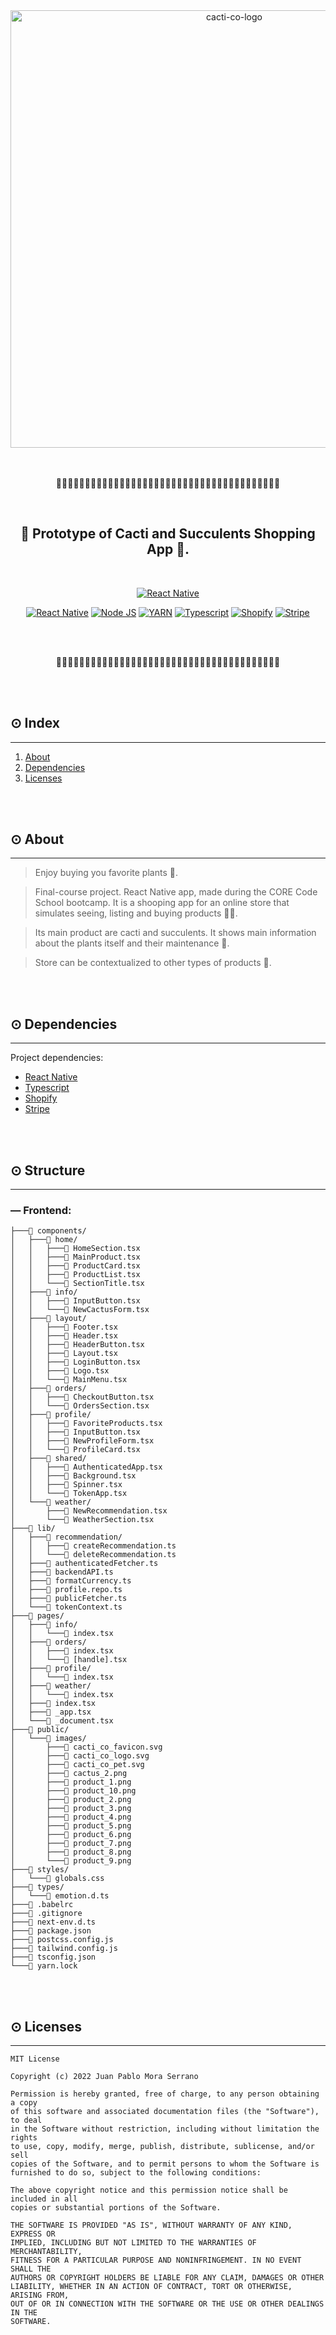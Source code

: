 <div align="center">
    <img src="" alt="cacti-co-logo" width="700"/>
</div>

<br>
<br>

<div align="center">
    <p>🌿🌿🌿🌿🌿🌿🌿🌿🌿🌿🌿🌿🌿🌿🌿🌿🌿🌿🌿🌿🌿🌿🌿🌿🌿🌿🌿🌿🌿🌿🌿🌿🌿🌿🌿🌿🌿🌿🌿</p>
</div>

<br>

<div align="center">
    <h2>🌵 Prototype of Cacti and Succulents Shopping App 🌱.</h2>
</div>

<br>

<div align="center">

<a href="https://reactnative.dev"><img alt="React Native" src="https://img.shields.io/badge/React%20Native-v-%23234256?style=for-the-badge&logo=react"/></a>

<a href="https://reactnative.dev"
    ><img
      alt="React Native"
      src="https://img.shields.io/badge/React%20Native-v-%23234256?style=for-the-badge&amp;logo=appveyor"
  /></a>
<a href="https://nodejs.org/"
    ><img
      alt="Node JS"
      src="https://img.shields.io/badge/Node-v18.5.0-brightgreen?style=for-the-badge&amp;logo=appveyor"
  /></a>
<a href="https://yarnpkg.com"
    ><img
      alt="YARN"
      src="https://img.shields.io/badge/YARN-v1.22.18-red?style=for-the-badge&amp;logo=appveyor"
  /></a>
<a href="https://www.typescriptlang.org/"
    ><img
      alt="Typescript"
      src="https://img.shields.io/badge/typescript-v4.6.4-%239cf?style=for-the-badge&amp;logo=appveyor"
  /></a>
<a href="https://es.shopify.com"
    ><img
      alt="Shopify"
      src="https://img.shields.io/badge/Shopify-v-yellow?style=for-the-badge&amp;logo=appveyor"
  /></a>
<a href="https://stripe.com/es-us"
    ><img
      alt="Stripe"
      src="https://img.shields.io/badge/Stripe-v-blueviolet?style=for-the-badge&amp;logo=appveyor"
  /></a>

</div>

<br>
<br>

<div align="center">
    <p>🌿🌿🌿🌿🌿🌿🌿🌿🌿🌿🌿🌿🌿🌿🌿🌿🌿🌿🌿🌿🌿🌿🌿🌿🌿🌿🌿🌿🌿🌿🌿🌿🌿🌿🌿🌿🌿🌿🌿</p>
</div>

<br>
<br>

## **⊙ Index**

---

1. [About](#✦-about)
2. [Dependencies](#✦-dependencies)
3. [Licenses](#✦-licenses)

<br>
<br>

## **⊙ About**

---

> Enjoy buying you favorite plants 🌺.

> Final-course project. React Native app, made during the CORE Code School bootcamp. It is a shooping app for an online store that simulates seeing, listing and buying products 👨‍💻.

> Its main product are cacti and succulents. It shows main information about the plants itself and their maintenance 🌵.

> Store can be contextualized to other types of products 🏪.

<br>
<br>

## **⊙ Dependencies**

---

Project dependencies:

-   [React Native](https://reactnative.dev)
-   [Typescript](https://www.typescriptlang.org/)
-   [Shopify](https://es.shopify.com)
-   [Stripe](https://stripe.com/es-us)

<br>
<br>

## **⊙ Structure**

---

### — Frontend:

```
├───📁 components/
│   ├───📁 home/
│   │   ├───📄 HomeSection.tsx
│   │   ├───📄 MainProduct.tsx
│   │   ├───📄 ProductCard.tsx
│   │   ├───📄 ProductList.tsx
│   │   └───📄 SectionTitle.tsx
│   ├───📁 info/
│   │   ├───📄 InputButton.tsx
│   │   └───📄 NewCactusForm.tsx
│   ├───📁 layout/
│   │   ├───📄 Footer.tsx
│   │   ├───📄 Header.tsx
│   │   ├───📄 HeaderButton.tsx
│   │   ├───📄 Layout.tsx
│   │   ├───📄 LoginButton.tsx
│   │   ├───📄 Logo.tsx
│   │   └───📄 MainMenu.tsx
│   ├───📁 orders/
│   │   ├───📄 CheckoutButton.tsx
│   │   └───📄 OrdersSection.tsx
│   ├───📁 profile/
│   │   ├───📄 FavoriteProducts.tsx
│   │   ├───📄 InputButton.tsx
│   │   ├───📄 NewProfileForm.tsx
│   │   └───📄 ProfileCard.tsx
│   ├───📁 shared/
│   │   ├───📄 AuthenticatedApp.tsx
│   │   ├───📄 Background.tsx
│   │   ├───📄 Spinner.tsx
│   │   └───📄 TokenApp.tsx
│   └───📁 weather/
│       ├───📄 NewRecommendation.tsx
│       └───📄 WeatherSection.tsx
├───📁 lib/
│   ├───📁 recommendation/
│   │   ├───📄 createRecommendation.ts
│   │   └───📄 deleteRecommendation.ts
│   ├───📄 authenticatedFetcher.ts
│   ├───📄 backendAPI.ts
│   ├───📄 formatCurrency.ts
│   ├───📄 profile.repo.ts
│   ├───📄 publicFetcher.ts
│   └───📄 tokenContext.ts
├───📁 pages/
│   ├───📁 info/
│   │   └───📄 index.tsx
│   ├───📁 orders/
│   │   ├───📄 index.tsx
│   │   └───📄 [handle].tsx
│   ├───📁 profile/
│   │   └───📄 index.tsx
│   ├───📁 weather/
│   │   └───📄 index.tsx
│   ├───📄 index.tsx
│   ├───📄 _app.tsx
│   └───📄 _document.tsx
├───📁 public/
│   └───📁 images/
│       ├───📄 cacti_co_favicon.svg
│       ├───📄 cacti_co_logo.svg
│       ├───📄 cacti_co_pet.svg
│       ├───📄 cactus_2.png
│       ├───📄 product_1.png
│       ├───📄 product_10.png
│       ├───📄 product_2.png
│       ├───📄 product_3.png
│       ├───📄 product_4.png
│       ├───📄 product_5.png
│       ├───📄 product_6.png
│       ├───📄 product_7.png
│       ├───📄 product_8.png
│       └───📄 product_9.png
├───📁 styles/
│   └───📄 globals.css
├───📁 types/
│   └───📄 emotion.d.ts
├───📄 .babelrc
├───📄 .gitignore
├───📄 next-env.d.ts
├───📄 package.json
├───📄 postcss.config.js
├───📄 tailwind.config.js
├───📄 tsconfig.json
└───📄 yarn.lock
```

<br>
<br>

## **⊙ Licenses**

---

```
MIT License

Copyright (c) 2022 Juan Pablo Mora Serrano

Permission is hereby granted, free of charge, to any person obtaining a copy
of this software and associated documentation files (the "Software"), to deal
in the Software without restriction, including without limitation the rights
to use, copy, modify, merge, publish, distribute, sublicense, and/or sell
copies of the Software, and to permit persons to whom the Software is
furnished to do so, subject to the following conditions:

The above copyright notice and this permission notice shall be included in all
copies or substantial portions of the Software.

THE SOFTWARE IS PROVIDED "AS IS", WITHOUT WARRANTY OF ANY KIND, EXPRESS OR
IMPLIED, INCLUDING BUT NOT LIMITED TO THE WARRANTIES OF MERCHANTABILITY,
FITNESS FOR A PARTICULAR PURPOSE AND NONINFRINGEMENT. IN NO EVENT SHALL THE
AUTHORS OR COPYRIGHT HOLDERS BE LIABLE FOR ANY CLAIM, DAMAGES OR OTHER
LIABILITY, WHETHER IN AN ACTION OF CONTRACT, TORT OR OTHERWISE, ARISING FROM,
OUT OF OR IN CONNECTION WITH THE SOFTWARE OR THE USE OR OTHER DEALINGS IN THE
SOFTWARE.
```
